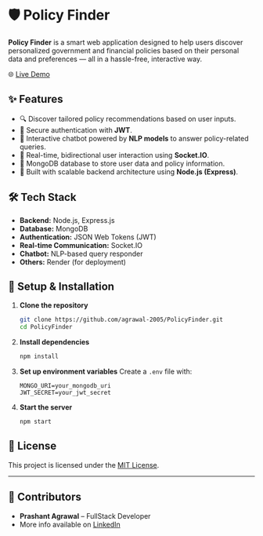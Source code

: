 # 🛡️ Policy Finder

**Policy Finder** is a smart web application designed to help users discover personalized government and financial policies based on their personal data and preferences — all in a hassle-free, interactive way.

🌐 [Live Demo](https://policyfinder.onrender.com)

## ✨ Features

- 🔍 Discover tailored policy recommendations based on user inputs.
- 🔐 Secure authentication with **JWT**.
- 💬 Interactive chatbot powered by **NLP models** to answer policy-related queries.
- 🔄 Real-time, bidirectional user interaction using **Socket.IO**.
- 💾 MongoDB database to store user data and policy information.
- 🔧 Built with scalable backend architecture using **Node.js (Express)**.

## 🛠️ Tech Stack

- **Backend:** Node.js, Express.js  
- **Database:** MongoDB  
- **Authentication:** JSON Web Tokens (JWT)  
- **Real-time Communication:** Socket.IO  
- **Chatbot:** NLP-based query responder  
- **Others:** Render (for deployment)

## 🚀 Setup & Installation

1. **Clone the repository**
   ```bash
   git clone https://github.com/agrawal-2005/PolicyFinder.git
   cd PolicyFinder

2. **Install dependencies**

   ```bash
   npm install

3. **Set up environment variables**
   Create a `.env` file with:

   ```
   MONGO_URI=your_mongodb_uri
   JWT_SECRET=your_jwt_secret

4. **Start the server**

   ```bash
   npm start

## 📄 License

This project is licensed under the [MIT License](./LICENSE).

---

## 🙌 Contributors

* **Prashant Agrawal** – FullStack Developer
* More info available on [LinkedIn](https://www.linkedin.com/in/pr-shant26/)
